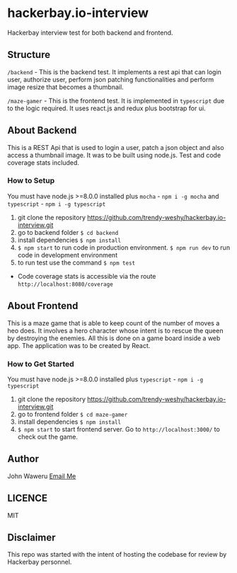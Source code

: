 # hackerbay.io-interview

Hackerbay interview test for both backend and frontend.

## Structure

`/backend` - This is the backend test. It implements a rest api that can login user, authorize user, perform json patching functionalities and perform image resize that becomes a thumbnail.

`/maze-gamer` - This is the frontend test. It is implemented in `typescript` due to the logic required. It uses react.js and redux plus bootstrap for ui.

## About Backend 

This is a REST Api that is used to login a user, patch a json object and also access a thumbnail image. It was to be built using node.js. Test and code coverage stats included.

### How to Setup

You must have node.js >=8.0.0 installed plus `mocha` - `npm i -g mocha` and `typescript` - `npm i -g typescript`

1. git clone the repository https://github.com/trendy-weshy/hackerbay.io-interview.git
2. go to backend folder `$ cd backend`
3. install dependencies `$ npm install`
4. `$ npm start` to run code in production environment. `$ npm run dev` to run code in development environment
5. to run test use the command `$ npm test`

- Code coverage stats is accessible via the route `http://localhost:8080/coverage`

## About Frontend

This is a maze game that is able to keep count of the number of moves a heo does. It involves a hero character whose intent is to rescue the queen by destroying the enemies. All this is done on a game board inside a web app. The application was to be created by React.

### How to Get Started

You must have node.js >=8.0.0 installed plus `typescript` - `npm i -g typescript`

1. git clone the repository https://github.com/trendy-weshy/hackerbay.io-interview.git
2. go to frontend folder `$ cd maze-gamer`
3. install dependencies `$ npm install`
4. `$ npm start` to start frontend server. Go to `http://localhost:3000/` to check out the game.

## Author

John Waweru [Email Me](mailto:waweruj00@gmail.com)

## LICENCE

MIT

## Disclaimer

This repo was started with the intent of hosting the codebase for review by Hackerbay personnel.